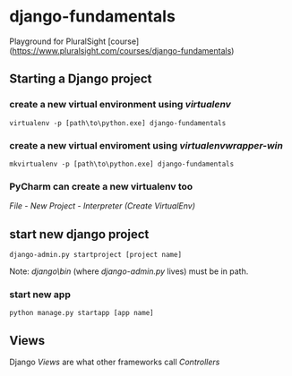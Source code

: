 # django-fundamentals

Playground for PluralSight [course] (https://www.pluralsight.com/courses/django-fundamentals)

## Starting a Django project

### create a new virtual environment using *virtualenv* 
`virtualenv -p [path\to\python.exe] django-fundamentals`

### create a new virtual enviroment using *virtualenvwrapper-win* 
`mkvirtualenv -p [path\to\python.exe] django-fundamentals`

### PyCharm can create a new virtualenv too
*File - New Project - Interpreter (Create VirtualEnv)*

## start new django project
`django-admin.py startproject [project name]`

Note: *django\bin* (where *django-admin.py* lives) must be in path.

### start new app
`python manage.py startapp [app name]`

## Views

Django *Views* are what other frameworks call *Controllers*
